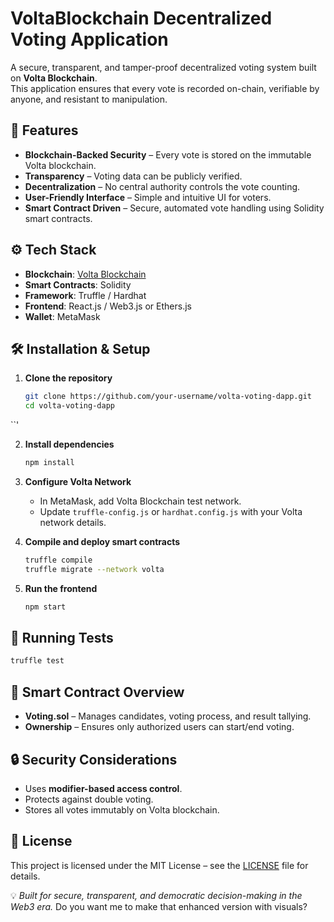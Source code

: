 # VoltaBlockchain Decentralized Voting Application

A secure, transparent, and tamper-proof decentralized voting system built on **Volta Blockchain**.  
This application ensures that every vote is recorded on-chain, verifiable by anyone, and resistant to manipulation.

## 🚀 Features

- **Blockchain-Backed Security** – Every vote is stored on the immutable Volta blockchain.
- **Transparency** – Voting data can be publicly verified.
- **Decentralization** – No central authority controls the vote counting.
- **User-Friendly Interface** – Simple and intuitive UI for voters.
- **Smart Contract Driven** – Secure, automated vote handling using Solidity smart contracts.

## ⚙️ Tech Stack

- **Blockchain**: [Volta Blockchain](https://volta.io)
- **Smart Contracts**: Solidity
- **Framework**: Truffle / Hardhat
- **Frontend**: React.js / Web3.js or Ethers.js
- **Wallet**: MetaMask

## 🛠️ Installation & Setup

1. **Clone the repository**
   ```bash
   git clone https://github.com/your-username/volta-voting-dapp.git
   cd volta-voting-dapp
``'

2. **Install dependencies**

   ```bash
   npm install
   ```

3. **Configure Volta Network**

   * In MetaMask, add Volta Blockchain test network.
   * Update `truffle-config.js` or `hardhat.config.js` with your Volta network details.

4. **Compile and deploy smart contracts**

   ```bash
   truffle compile
   truffle migrate --network volta
   ```

5. **Run the frontend**

   ```bash
   npm start
   ```

## 🧪 Running Tests

```bash
truffle test
```

## 📜 Smart Contract Overview

* **Voting.sol** – Manages candidates, voting process, and result tallying.
* **Ownership** – Ensures only authorized users can start/end voting.

## 🔒 Security Considerations

* Uses **modifier-based access control**.
* Protects against double voting.
* Stores all votes immutably on Volta blockchain.

## 📄 License

This project is licensed under the MIT License – see the [LICENSE](LICENSE) file for details.

💡 *Built for secure, transparent, and democratic decision-making in the Web3 era.*
Do you want me to make that enhanced version with visuals?
```

